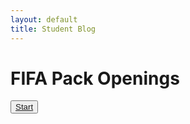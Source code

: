 ```yaml
---
layout: default
title: Student Blog
---
```



<head>
    <title>Game Cover Page</title>
    <link rel="stylesheet" type="text/css" href="style.css">
    <style>
        body {
            background-image: url('https://t3.ftcdn.net/jpg/04/88/42/34/360_F_488423420_sjdaVFCuuf0mUVGpE61mcTYdMPGROujN.jpg');
            background-size: cover;
            background-repeat: no-repeat;
        }
    </style>
</head>
<body>
    <h1> <a color:white>FIFA Pack Openings</a></h1>
    <button>
        <a href="2023/10/17/Open_A_Pack.html">Start</a>
    </button>
</body>
